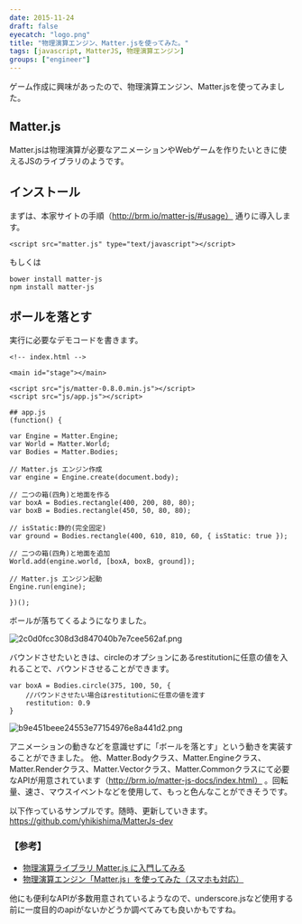 ```yaml
---
date: 2015-11-24
draft: false
eyecatch: "logo.png"
title: "物理演算エンジン、Matter.jsを使ってみた。"
tags: [javascript, MatterJS, 物理演算エンジン]
groups: ["engineer"]
---
```


ゲーム作成に興味があったので、物理演算エンジン、Matter.jsを使ってみました。


## Matter.js
Matter.jsは物理演算が必要なアニメーションやWebゲームを作りたいときに使えるJSのライブラリのようです。

## インストール
まずは、本家サイトの手順（http://brm.io/matter-js/#usage） 通りに導入します。

```
<script src="matter.js" type="text/javascript"></script>
```
もしくは

```
bower install matter-js
npm install matter-js
```

## ボールを落とす
実行に必要なデモコードを書きます。

```
<!-- index.html -->

<main id="stage"></main>

<script src="js/matter-0.8.0.min.js"></script>
<script src="js/app.js"></script>
```

```
## app.js
(function() {

var Engine = Matter.Engine;
var World = Matter.World;
var Bodies = Matter.Bodies;

// Matter.js エンジン作成
var engine = Engine.create(document.body);

// 二つの箱(四角)と地面を作る
var boxA = Bodies.rectangle(400, 200, 80, 80);
var boxB = Bodies.rectangle(450, 50, 80, 80);

// isStatic:静的(完全固定)
var ground = Bodies.rectangle(400, 610, 810, 60, { isStatic: true });

// 二つの箱(四角)と地面を追加
World.add(engine.world, [boxA, boxB, ground]);

// Matter.js エンジン起動
Engine.run(engine);

})();
```

ボールが落ちてくるようになりました。

![2c0d0fcc308d3d847040b7e7cee562af.png](https://qiita-image-store.s3.amazonaws.com/0/74237/aba86e65-cd40-1476-ea96-2902543baa7f.png "2c0d0fcc308d3d847040b7e7cee562af.png")

バウンドさせたいときは、circleのオプションにあるrestitutionに任意の値を入れることで、バウンドさせることができます。

```
var boxA = Bodies.circle(375, 100, 50, {
    //バウンドさせたい場合はrestitutionに任意の値を渡す
    restitution: 0.9
}
```

![b9e451beee24553e77154976e8a441d2.png](https://qiita-image-store.s3.amazonaws.com/0/74237/89ae93ad-7ca0-003a-efae-66627ba25ae4.png "b9e451beee24553e77154976e8a441d2.png")

アニメーションの動きなどを意識せずに「ボールを落とす」という動きを実装することができました。
他、Matter.Bodyクラス、Matter.Engineクラス、Matter.Renderクラス、Matter.Vectorクラス、Matter.Commonクラスにて必要なAPIが用意されています（http://brm.io/matter-js-docs/index.html） 。回転量、速さ、マウスイベントなどを使用して、もっと色んなことができそうです。

以下作っているサンプルです。随時、更新していきます。
https://github.com/yhikishima/MatterJs-dev

### 【参考】

* [物理演算ライブラリ Matter.js に入門してみる](http://liginc.co.jp/web/js/other-js/155192)
* [物理演算エンジン「Matter.js」を使ってみた（スマホも対応）](http://vosegus.org/blog/2015/09/matterjs-bodies.html)




他にも便利なAPIが多数用意されているようなので、underscore.jsなど使用する前に一度目的のapiがないかどうか調べてみても良いかもですね。
